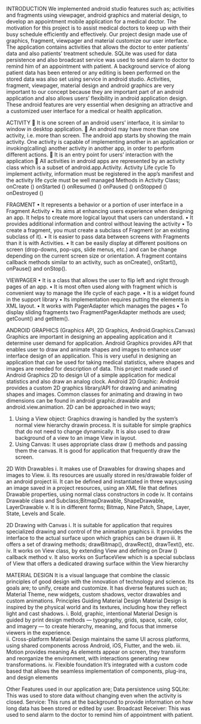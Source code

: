 INTRODUCTION
We implemented android studio features such as; activities and fragments using viewpager, android graphics and material design, to develop an appointment mobile application for a medical doctor. The motivation for this project is to assist medical doctors to keep up with their busy schedule efficiently and effectively. Our project design made use of graphics, fragment, viewpager and material customize our user interface. The application contains activities that allows the doctor to enter patients’ data and also patients’ treatment schedule. SQLite was used for data persistence and also broadcast service was used to send alarm to doctor to remind him of an appointment with patient. A background service of along patient data has been entered or any editing is been performed on the stored data was also set using service in android studio.
Activities, fragment, viewpager, material design and android graphics are very important to our concept because they are important part of an android application and also allows users’ flexibility in android application design. These android features are very essential when designing an attractive and a customized user interface for a medical or health application.


ACTIVITY
	It is one screen of an android users’ interface, it is similar to window in desktop application. 
	An android may have more than one activity, i.e. more than screen. The android app starts by showing the main activity. One activity is capable of implementing another in an application or invoking(calling) another activity in another app, in order to perform different actions.
	It is an entry point for users’ interaction with the application
	All activities in android apps are represented by an activity class which is a subset of android.app.Activity.
Activity Life cycle
To implement activity, information must be registered in the app’s manifest and the activity life cycle must be well managed
Methods in Activity Class;
onCreate ()
onStarted ()
onResumed ()
onPaused ()
onStopped ()
onDestroyed ()


FRAGMENT
•	It represents a behavior or a portion of user interface in a Fragment Activity
•	Its aims at enhancing users experience when designing an app. It helps to create more logical layout that users can understand.
•	It provides additional information and control without leaving the activity
•	To create a fragment, you must create a subclass of Fragment (or an existing subclass of it).
•	It is easier to pass data between screens with Fragments than it is with Activities. 
•	It can be easily display at different positions on screen (drop-downs, pop-ups, slide menus, etc.) and can be change depending on the current screen size or orientation.
A fragment contains callback methods similar to an activity, such as onCreate(), onStart(),  onPause()  and  onStop().
 

VIEWPAGER
•	It is a class that allows the user to flip left and right through pages of an app.
•	It is most often used along with fragment which is convenient way to manage the life cycle of each page.
•	It is a widget found in the support library
•	Its implementation requires putting the elements in XML layout.
•	It works with PagerAdapter which manages the pages
•	To display sliding fragments two FragmentPagerAdapter methods are used; getCount() and getItem().



ANDROID GRAPHICS (Graphics API, 2D Graphics, Android.Graphics.Canvas)
Graphics are important in designing an appealing application and it determine user demand for application. Android Graphics provides API that enables user to draw and animate shapes and images to   enhance user interface design of an application. This is very useful in designing an application that can be used for taking medical statistics, where shapes and images are needed for    description of data. This project made used of Android Graphics 2D to design  UI of a simple application for medical statistics and also draw an analog clock.
Android 2D Graphic: Android provides a custom 2D graphics library/API for drawing and animating shapes and images. Common classes for animating and drawing in two dimensions can be found in android graphic.drawable and android.view.animation. 2D can be approached in two ways;
1.	Using a View object: Graphics drawing is handled by the system’s normal view hierarchy drawin process. It is suitable for simple graphics that do not need to change dynamically. It is also used to draw background of a view to an image View in layout.
2.	Using Canvas: It uses appropriate class draw () methods and passing them the canvas. It is good for application that frequently draw the screen.

2D With Drawables
i.	It makes use of Drawables for drawing shapes and images to View. 
ii.	Its resources are usually stored in res/drawable folder of an android project
iii.	It can be defined and instantiated in three ways;using an image saved in a project resources, using an XML file that defines Drawable properties, using normal class constructors in code
iv.	It contains Drawable class and Subclass;BitmapDrawable, ShapeDrawable, LayerDrawable
v.	It is in different forms; Bitmap, Nine Patch, Shape, Layer, State, Levels and Scale.

2D Drawing with Canvas
i.	It is suitable for application that requires specialized drawing and control of the animation graphics
ii.	It provides the interface to the actual surface upon which graphics can be drawn
iii.	It offers a set of drawing methods; drawBitmap(), drawRect(), drawText(), etc.
iv.	It works on View class, by extending View and defining on Draw () callback method
v.	It also works on SurfaceView which is a special subclass of View that offers a dedicated drawing surface within the View hierarchy


MATERIAL DESIGN
It is a visual language that combine the classic principles of good design with the innovation of technology and science. Its goals are; to unify, create and customize. It has diverse features such as; Material Theme, new widgets, custom shadows, vector drawables and custom animations.
Principles Guiding Material Design
Material Design is inspired by the physical world and its textures, including how they reflect light and cast shadows.
i.	Bold, graphic, intentional
Material Design is guided by print design methods — typography, grids, space, scale, color, and imagery — to create hierarchy, meaning, and focus that immerse viewers in the experience.   
ii.	Cross-platform
Material Design maintains the same UI across platforms, using shared components across Android, iOS, Flutter, and the web.
iii.	Motion provides meaning
As elements appear on screen, they transform and reorganize the environment, with interactions generating new transformations.
iv.	Flexible foundation
It’s integrated with a custom code based that allows the seamless implementation of components, plug-ins, and design elements


Other Features used in our application are;
Data persistence using SQLite: This was used to store data without changing even when the activity is closed.
Service: This runs at the background to provide information on how long data has been stored or edited by user.
Broadcast Receiver: This was used to send alarm to the doctor to remind him of appointment with patient.
